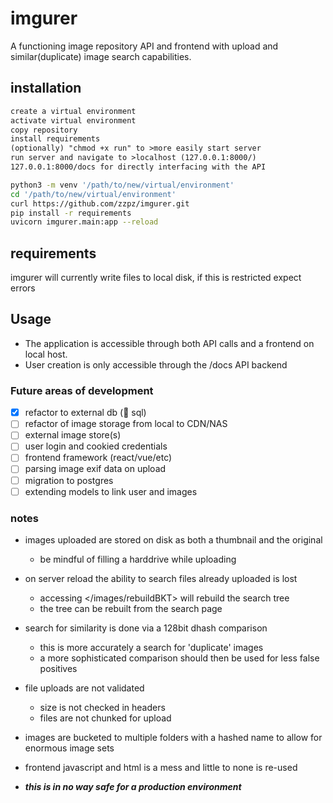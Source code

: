 # imgurer

A functioning image repository API and frontend with upload and similar(duplicate) image search capabilities.

## installation

```txt
create a virtual environment
activate virtual environment
copy repository
install requirements
(optionally) "chmod +x run" to >more easily start server
run server and navigate to >localhost (127.0.0.1:8000/)
127.0.0.1:8000/docs for directly interfacing with the API
```

```bash
python3 -m venv '/path/to/new/virtual/environment'
cd '/path/to/new/virtual/environment'
curl https://github.com/zzpz/imgurer.git
pip install -r requirements
uvicorn imgurer.main:app --reload
```

## requirements

imgurer will currently write files to local disk, if this is restricted expect errors

## Usage

- The application is accessible through both API calls and a frontend on local host.
- User creation is only accessible through the /docs API backend

### Future areas of development

- [x] refactor to external db (:elephant: sql)
- [ ] refactor of image storage from local to CDN/NAS
- [ ] external image store(s)
- [ ] user login and cookied credentials
- [ ] frontend framework (react/vue/etc)
- [ ] parsing image exif data on upload
- [ ] migration to postgres
- [ ] extending models to link user and images

### notes

- images uploaded are stored on disk as both a thumbnail and the original
  - be mindful of filling a harddrive while uploading

- on server reload the ability to search files already uploaded is lost
  - accessing </images/rebuildBKT> will rebuild the search tree
  - the tree can be rebuilt from the search page

- search for similarity is done via a 128bit dhash comparison
  - this is more accurately a search for 'duplicate' images
  - a more sophisticated comparison should then be used for less false positives

- file uploads are not validated
  - size is not checked in headers
  - files are not chunked for upload

- images are bucketed to multiple folders with a hashed name to allow for enormous image sets

- frontend javascript and html is a mess and little to none is re-used

- ***this is in no way safe for a production environment***


